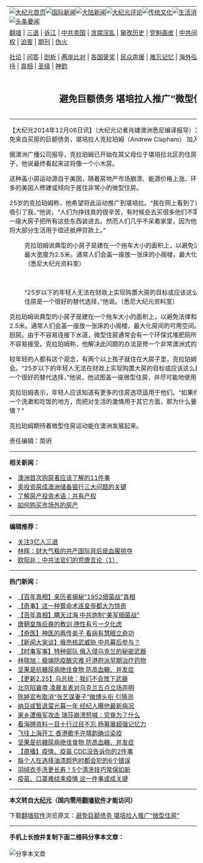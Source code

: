 <a name="1" id="1" target="_blank"></a><span id="1"></span>
<table align=center border="0"><tr><td colspan="2" VALIGN=TOP><a href="https://github.com/kvokyz384/djy/blob/master/gb/nf1351518.md#1"><img src="https://raw.githubusercontent.com/kvokyz384/www/master/t/djy/1.jpg" title="大纪元首页" alt="大纪元首页"></a><a href="https://github.com/kvokyz384/djy/blob/master/gb/n24hr.md#1"><img src="https://raw.githubusercontent.com/kvokyz384/www/master/t/djy/3.jpg" title="国际新闻" alt="国际新闻"></a><a href="https://github.com/kvokyz384/djy/blob/master/gb/nsc413.md#1"><img src="https://raw.githubusercontent.com/kvokyz384/www/master/t/djy/4.jpg" title="大陆新闻" alt="大陆新闻"></a><a href="https://github.com/kvokyz384/djy/blob/master/gb/news392.md#1"><img src="https://raw.githubusercontent.com/kvokyz384/www/master/t/djy/5.jpg" title="大纪元评论" alt="大纪元评论"></a><a href="https://github.com/kvokyz384/djy/blob/master/gb/news2007.md#1"><img src="https://raw.githubusercontent.com/kvokyz384/www/master/t/djy/6.jpg" title="传统文化" alt="传统文化"></a><a href="https://github.com/kvokyz384/djy/blob/master/gb/news2008.md#1"><img src="https://raw.githubusercontent.com/kvokyz384/www/master/t/djy/7.jpg" title="生活消费" alt="生活消费"></a><a href="https://github.com/kvokyz384/djy/blob/master/gb/ncyule.md#1"><img src="https://raw.githubusercontent.com/kvokyz384/www/master/t/djy/8.jpg" title="娱乐休闲" alt="娱乐休闲"></a><a href="https://github.com/kvokyz384/djy/blob/master/gb/nsc1002.md#1"><img src="https://raw.githubusercontent.com/kvokyz384/www/master/t/djy/9.jpg" title="健康" alt="健康"></a><a href="https://github.com/kvokyz384/djy/blob/master/gb/nf6092.md#1"><img src="https://raw.githubusercontent.com/kvokyz384/www/master/t/djy/10a.jpg" title="独家" alt="独家"></a><a href="https://github.com/kvokyz384/djy/blob/master/gb/nf4514.md#1"><img src="https://raw.githubusercontent.com/kvokyz384/www/master/t/djy/12a.jpg" title="头条要闻" alt="头条要闻"></a></td></tr>
<tr><td colspan="2" VALIGN=TOP><a target="_blank" href="https://github.com/kvokyz384/www/blob/master/README.md?zsrh#1">翻墙</a> | <a target="_blank" href="https://github.com/kvokyz384/djy/blob/master/gb/nf5657.md#1">三退</a> | <a target="_blank" href="https://github.com/kvokyz384/djy/blob/master/gb/nf6124.md#1">诉江</a> | <a target="_blank" href="https://github.com/kvokyz384/djy/blob/master/gb/nf1176117.md#1">中共卖国</a> | <a target="_blank" href="https://github.com/kvokyz384/djy/blob/master/gb/nf5773.md#1">贪腐淫乱</a> | <a target="_blank" href="https://github.com/kvokyz384/djy/blob/master/gb/nf1176115.md#1">窜改历史</a> | <a target="_blank" href="https://github.com/kvokyz384/djy/blob/master/gb/nf1176107.md#1">党魁画皮</a> | <a target="_blank" href="https://github.com/kvokyz384/djy/blob/master/gb/nf1320400.md#1">中共间谍</a> | <a target="_blank" href="https://github.com/kvokyz384/djy/blob/master/gb/nf1176114.md#1">破坏传统</a> | <a target="_blank" href="https://github.com/kvokyz384/ntdtv/blob/master/gb/prog447_1.md#1">恶贯满盈</a> | <a target="_blank" href="https://github.com/kvokyz384/djy/blob/master/gb/ncid278.md#1">人权</a> | <a target="_blank" href="https://github.com/kvokyz384/djy/blob/master/gb/nf1176111.md#1">迫害</a> | <a target="_blank" href="https://gitlab.com/szzdlab/mh-qikan/blob/master/README.md#1">期刊</a> | <a target="_blank" href="https://github.com/kvokyz384/djy/blob/master/gb/nf5562.md#1">伪火</a></p><p><a target="_blank" href="https://github.com/kvokyz384/djy/blob/master/gb/9p.md#1">社论</a> | <a target="_blank" href="https://github.com/kvokyz384/djy/blob/master/gb/nf4378.md#1">问答</a> | <a target="_blank" href="https://github.com/kvokyz384/djy/blob/master/gb/nf5792.md#1">剖析</a> | <a target="_blank" href="https://github.com/kvokyz384/djy/blob/master/gb/nf5735.md#1">两岸比对</a> | <a target="_blank" href="https://github.com/kvokyz384/djy/blob/master/gb/nf6119.md#1">各国褒奖</a> | <a target="_blank" href="https://github.com/kvokyz384/djy/blob/master/gb/nf6120.md#1">民众声援</a> | <a target="_blank" href="https://github.com/kvokyz384/djy/blob/master/gb/nf1188594.md#1">难忘记忆</a> | <a target="_blank" href="https://github.com/kvokyz384/djy/blob/master/gb/nf3180.md#1">海外弘传</a> | <a target="_blank" href="https://github.com/kvokyz384/djy/blob/master/gb/nf5410.md#1">万人上访</a> | <a target="_blank" href="https://github.com/kvokyz384/www/blob/master/README.md?zsrh#1">平台首页</a> | <a target="_blank" href="https://github.com/kvokyz384/djy/blob/master/gb/nf4386.md#1">支持</a> | <a target="_blank" href="https://github.com/kvokyz384/djy/blob/master/gb/nf4389.md#1">真相</a> | <a target="_blank" href="https://github.com/kvokyz384/djy/blob/master/gb/nf5790.md#1">圣缘</a> | <a target="_blank" href="https://github.com/kvokyz384/djy/blob/master/gb/nf4786.md#1">神韵</a></td></tr>
<tr><td VALIGN=TOP width="626"><h2 align=center>避免巨额债务 堪培拉人推广“微型住房”</h2>

<h6></h6>
<hr>
	<p>【大纪元2014年12月06日讯】（大纪元记者肖婕<ahref="https://github.com/kvokyz384/djy/blob/master/gb/tag/%E6%BE%B3%E6%B4%B2.md#1">澳洲</a>悉尼编译报导）为了过上简单的生活并避免来自买房的巨额债务，堪培拉人克拉珀姆（Andrew Clapham） 加入了修建微型住房的运动。</p>
<p>据<ahref="https://github.com/kvokyz384/djy/blob/master/gb/tag/%E6%BE%B3%E6%B4%B2.md#1">澳洲</a>广播公司报导，克拉珀姆已开始在其父母位于堪培拉北区的住房的后院盖了一座微型房子，他说最终看起来这将像一个小木房。</p>
<p>这种盖小房运动源自于美国，随着<ahref="https://github.com/kvokyz384/djy/blob/master/gb/tag/%E6%88%BF%E5%9C%B0%E4%BA%A7.md#1">房地产</a>市场崩溃、能源价格上涨、环保意识的增强，有越来越多的美国人修建或倾向于居住非常小的微型住房。</p>
<p>25岁的克拉珀姆称，他希望将此运动推广到堪培拉。“我在网上看到了这个运动，这个想法真的吸引了我，”他说，“人们为挣钱真的很辛苦，有时候会去买很多他们不需要的东西，然后他们需要一座大房子把所有这些东西装进去。然而人们几乎不呆着家里，因为他们多数时间是在工作，并将大部分生活用于偿还抵押贷款上。”</p>
<p>
	<figure id="attachment_5804410" aria-describedby="caption-attachment-5804410" style="width: 600px" class="wp-caption aligncenter"><ahref=" https://i.epochtimes.com/assets/uploads/2014/12/1412060545452124-600x400.jpg" target="_blank" rel="noreferrer noopener"></a><figcaption id="caption-attachment-5804410" class="wp-caption-text">克拉珀姆说典型的小房子是建在一个拖车大小的面积上，以避免法律和规划的限制，最大宽度为2.5米。通常人们会盖一座放一张床的小阁楼，最大化房间的可用空间。（悉尼大纪元资料室）</figcaption></figure><br />
	<figure id="attachment_5804423" aria-describedby="caption-attachment-5804423" style="width: 600px" class="wp-caption aligncenter"><ahref=" https://i.epochtimes.com/assets/uploads/2014/12/1412060546092124-600x800.jpg" target="_blank" rel="noreferrer noopener"></a><figcaption id="caption-attachment-5804423" class="wp-caption-text">“25岁以下的年轻人无法在财政上实现购置大房的目标或应该这么指望，我认为微型住房是一个很好的替代选择，”他说。（悉尼大纪元资料室）</figcaption></figure></p>
<p>克拉珀姆说典型的小房子是建在一个拖车大小的面积上，以避免法律和规划的限制，最大宽度为2.5米。通常人们会盖一座放一张床的小阁楼，最大化房间的可用空间。许多人会修一个迷你小厨房。由于不容易连接下水道，微型住房通常会有一个环保式堆肥厕所，对此人们存在争议，都不容易接受。克拉珀姆称，他解决此问题的办法是修一个非常澳洲式的独立厕所。</p>
<p>较年轻的人都有这个观念，有两个以上孩子就住在大房子里，克拉珀姆认为，这种想法不利于社会。“25岁以下的年轻人无法在财政上实现购置大房的目标或应该这么指望，我认为微型住房是一个很好的替代选择，”他说，他试图盖一座微型住房，并尽可能地使用回收材料。</p>
<p>克拉珀姆表示，年轻人应该知道有更多的住房选项适用于他们。“如果你需要的是一张睡觉的床、一个洗漱和吃饭的地方，而把对生活的激情用于其它方面，那为什么要欠债去做力不从心的事情？”</p>
<p>克拉珀姆期待着微型住房运动能在澳洲发展起来。</p>
<p>
<p>责任编辑：简玬</p>
	
<hr>


<strong>相关新闻：</strong>
<li><a href="https://github.com/kvokyz384/djy/blob/master/gb/14/11/30/n4307729.md#1">澳洲首次购房者应该了解的11件事</a></li>
<li><a href="https://github.com/kvokyz384/djy/blob/master/gb/14/11/30/n4307734.md#1">卖投资房成澳洲储备银行三大问题的关键</a></li>
<li><a href="https://github.com/kvokyz384/djy/blob/master/gb/14/11/30/n4308045.md#1">了解房产投资术语：共有产权</a></li>
<li><a href="https://github.com/kvokyz384/djy/blob/master/gb/14/11/30/n4308046.md#1">如何购买市场外的房产</a></li>
<hr>


<strong>编辑推荐：</strong>
<li><a href="https://github.com/upjkzu3674/djy/blob/master/gb/18/5/10/n10381511.md?dfh#1" target="_blank">关注3亿人三退</a></li><li><a href="https://github.com/tsiac2612/djy/blob/master/gb/18/3/20/n10234497.md#1" target="_blank">林辉：财大气粗的共产国际背后是血腥掠夺</a></li><li><a href="https://github.com/tsiac2612/djy/blob/master/gb/15/1/8/n4337245.md#1" target="_blank">欧阳非：中共法官们的荒唐言论（1）</a></li>
<hr>

<strong>热门新闻：</strong>
<li><a href="https://github.com/kvokyz384/djy/blob/master/gb/22/2/14/n13576716.md#1">【百年真相】亲历者揭秘“1952细菌战”真相</a></li>
<li><a href="https://github.com/kvokyz384/djy/blob/master/gb/22/2/17/n13582748.md#1">【奇事】这一种算命术连皇帝都大为惊奇</a></li>
<li><a href="https://github.com/kvokyz384/djy/blob/master/gb/22/2/14/n13576687.md#1">【百年真相】瞒天过海 中共炮制“美军细菌战”</a></li>
<li><a href="https://github.com/kvokyz384/djy/blob/master/gb/22/1/27/n13533579.md#1">唐朝皇族后裔的教训 德性有亏一夕化虎</a></li>
<li><a href="https://github.com/kvokyz384/djy/blob/master/gb/22/2/18/n13586699.md#1">【奇医】神医的再传弟子 看病有慧眼立奇功</a></li>
<li><a href="https://github.com/kvokyz384/djy/blob/master/gb/22/2/28/n13611592.md#1">【新闻大家谈】俄亮核武威胁 中共幕后参与？</a></li>
<li><a href="https://github.com/kvokyz384/djy/blob/master/gb/22/2/26/n13607632.md#1">【时事军事】特种部队 俄入侵乌克兰的秘密武器</a></li>
<li><a href="https://github.com/kvokyz384/djy/blob/master/gb/22/2/28/n13611364.md#1">林晓旭：极端防疫酿灾难 吁港府派早期治疗药物</a></li>
<li><a href="https://github.com/kvokyz384/djy/blob/master/gb/22/2/25/n13604960.md#1">坚果是抗糖尿病绝佳食物 防高血糖、并发症</a></li>
<li><a href="https://github.com/kvokyz384/djy/blob/master/gb/22/2/25/n13604998.md#1">【更新2.25】乌总统：我们不会放下武器</a></li>
<li><a href="https://github.com/kvokyz384/djy/blob/master/gb/22/2/25/n13605502.md#1">北京陷窘境 凌晨发表对乌克兰五点立场声明</a></li>
<li><a href="https://github.com/kvokyz384/djy/blob/master/gb/22/2/25/n13605706.md#1">陈婷宣布取消“张艺谋妻子”微博头衔 引猜测</a></li>
<li><a href="https://github.com/kvokyz384/djy/blob/master/gb/22/2/27/n13609572.md#1">纳豆或暂退萤光幕一年 经纪人曝他最新病况</a></li>
<li><a href="https://github.com/kvokyz384/djy/blob/master/gb/22/2/27/n13607917.md#1">家乡遭俄军攻击 瑞莎崩溃怒喊：究竟为了什么</a></li>
<li><a href="https://github.com/kvokyz384/djy/blob/master/gb/22/2/27/n13609465.md#1">看海狮资料一目十行过目不忘 杨幂展超强记忆力</a></li>
<li><a href="https://github.com/kvokyz384/djy/blob/master/gb/22/2/25/n13605987.md#1">飞往上海开工 香港歌手许靖韵确诊染疫</a></li>
<li><a href="https://github.com/kvokyz384/djy/blob/master/gb/22/2/25/n13604960.md#1">坚果是抗糖尿病绝佳食物 防高血糖、并发症</a></li>
<li><a href="https://github.com/kvokyz384/djy/blob/master/gb/22/2/26/n13607115.md#1">【直播】疫情、疫苗 CDC没告诉你的2件事</a></li>
<li><a href="https://github.com/kvokyz384/djy/blob/master/gb/22/2/26/n13606670.md#1">每个人在选择油漆颜色时都会犯的6个错误</a></li>
<li><a href="https://github.com/kvokyz384/djy/blob/master/gb/22/2/25/n13605795.md#1">羽绒衣手洗更长寿！5个清洗技巧常保如新</a></li>
<li><a href="https://github.com/kvokyz384/djy/blob/master/gb/22/2/23/n13599631.md#1">疫苗、口罩难结束疫情 这一件事或成关键</a></li>
<hr>

<strong>本文转自<a href="https://www.epochtimes.com">大纪元</a>（国内需用<a href="https://github.com/kvokyz384/www/blob/master/README.md#8">翻墙软件</a>才能访问）</strong><p>下载<a href="https://github.com/kvokyz384/www/blob/master/README.md#8">翻墙软件</a>浏览原文：<a href="https://www.epochtimes.com/gb/14/12/6/n4312724.htm">避免巨额债务 堪培拉人推广“微型住房”</a></p><hr>

<strong>手机上长按并复制下面二维码分享本文章：</strong><br><br><img src="https://chart.apis.google.com/chart?cht=qr&chs=240x240&choe=UTF-8&chld=M|2&chl=https://github.com/kvokyz384/djy/blob/master/gb/14/12/6/n4312724.md%231" title="分享本文章"></td><td VALIGN=TOP><a href="https://github.com/kvokyz384/djy/blob/master/gb/16/1/21/n4622075.md?dfh#1" target="_blank"><img src="https://raw.githubusercontent.com/kvokyz384/djy/master/gb/300/wei-f1.jpg" title="中共的伪火骗局"  alt="中共的伪火骗局"></a><br><a href="https://github.com/kvokyz384/www/blob/master/README.md?dfh#9" target="_blank"><img src="https://raw.githubusercontent.com/kvokyz384/djy/master/gb/300/yong-h.jpg" title="永恒的见证"  alt="永恒的见证"></a><br><a href="https://github.com/kvokyz384/djy/blob/master/gb/13/9/29/n3974789.md?dfh#1" target="_blank"><img src="https://raw.githubusercontent.com/kvokyz384/djy/master/gb/300/shang-lnz.jpg" title="善良女子被中共投男牢"  alt="善良女子被中共投男牢"></a><br><a href="https://github.com/kvokyz384/djy/blob/master/gb/16/3/16/n4663449.md?dfh#1" target="_blank"><img src="https://raw.githubusercontent.com/kvokyz384/djy/master/gb/300/huo-z3.jpg" title="警卫目击活摘器官"  alt="警卫目击活摘器官"></a><br><a href="https://github.com/kvokyz384/djy/blob/master/gb/16/8/7/n8177641.md?dfh#1" target="_blank"><img src="https://raw.githubusercontent.com/kvokyz384/djy/master/gb/300/huo-z4.jpg" title="证人描述活摘恐怖"  alt="证人描述活摘恐怖"></a><br><a href="https://github.com/kvokyz384/djy/blob/master/gb/10/4/19/n2881569.md?dfh#1" target="_blank"><img src="https://raw.githubusercontent.com/kvokyz384/djy/master/gb/300/huo-z1.jpg" title="揭开活摘器官黑幕"  alt="揭开活摘器官黑幕"></a><br><a href="https://github.com/kvokyz384/djy/blob/master/gb/10/11/7/n3077476.md?dfh#1" target="_blank"><img src="https://raw.githubusercontent.com/kvokyz384/djy/master/gb/300/ma-ks.jpg" title="马克思的成魔之路"  alt="马克思的成魔之路"></a><br><a href="https://github.com/kvokyz384/djy/blob/master/gb/14/6/9/n4173977.md?dfh#1" target="_blank"><img src="https://raw.githubusercontent.com/kvokyz384/djy/master/gb/300/chang-zs.jpg" title="藏字石 蕴天机"  alt="藏字石 蕴天机"></a><br><a href="https://github.com/kvokyz384/djy/blob/master/gb/18/5/10/n10381511.md?dfh#1" target="_blank"><img src="https://raw.githubusercontent.com/kvokyz384/djy/master/gb/300/st1.jpg" title="关注三亿人三退"  alt="关注三亿人三退"></a><br><a href="https://github.com/kvokyz384/djy/blob/master/gb/18/3/21/n10237682.md?dfh#1" target="_blank"><img src="https://raw.githubusercontent.com/kvokyz384/djy/master/gb/300/jie-t.jpg" title="解体中共复兴中华"  alt="解体中共复兴中华"></a><br><a href="https://github.com/kvokyz384/djy/blob/master/gb/9/2/9/n2422991.md?dfh#1" target="_blank"><img src="https://raw.githubusercontent.com/kvokyz384/djy/master/gb/300/gao-zs.jpg" title="中共迫害良心律师"  alt="中共迫害良心律师"></a><br><a href="https://github.com/kvokyz384/djy/blob/master/gb/18/12/9/n10900044.md?dfh#1" target="_blank"><img src="https://raw.githubusercontent.com/kvokyz384/djy/master/gb/300/sj1.jpg" title="三百多万人举报江泽民"  alt="三百多万人举报江泽民"></a><br><a href="https://github.com/kvokyz384/djy/blob/master/gb/18/8/28/n10672014.md?dfh#1" target="_blank"><img src="https://raw.githubusercontent.com/kvokyz384/djy/master/gb/300/sj2.jpg" title="这些官员为何起诉江泽民"  alt="这些官员为何起诉江泽民"></a><br><a href="https://github.com/kvokyz384/djy/blob/master/gb/8/12/18/n2367165.md?dfh#1" target="_blank"><img src="https://raw.githubusercontent.com/kvokyz384/djy/master/gb/300/liangan.jpg" title="海峡两岸的强烈对比"  alt="海峡两岸的强烈对比"></a><br><a href="https://github.com/kvokyz384/djy/blob/master/gb/15/12/10/n4593139.md?dfh#1" target="_blank"><img src="https://raw.githubusercontent.com/kvokyz384/djy/master/gb/300/jia-ndzl.jpg" title="加拿大总理的贺信"  alt="加拿大总理的贺信"></a><br><a href="https://github.com/kvokyz384/djy/blob/master/gb/11/6/17/n3289382.md?dfh#1" target="_blank"><img src="https://raw.githubusercontent.com/kvokyz384/djy/master/gb/300/xiao-wd.jpg" title="探寻真相兼听则明"  alt="探寻真相兼听则明"></a><br><a href="https://github.com/kvokyz384/djy/blob/master/gb/18/10/27/n10812623.md?dfh#1" target="_blank"><img src="https://raw.githubusercontent.com/kvokyz384/djy/master/gb/300/yindu.jpg" title="印度媒体报道东方"  alt="印度媒体报道东方"></a><br><a href="https://github.com/kvokyz384/djy/blob/master/gb/18/6/9/n10469652.md?dfh#1" target="_blank"><img src="https://raw.githubusercontent.com/kvokyz384/djy/master/gb/300/xie-j.jpg" title="不一样的海外校园"  alt="不一样的海外校园"></a><br><a href="https://github.com/kvokyz384/djy/blob/master/gb/7/4/5/n1669415.md?dfh#1" target="_blank"><img src="https://raw.githubusercontent.com/kvokyz384/djy/master/gb/300/li-up.jpg" title="从大师到徒弟的传奇"  alt="从大师到徒弟的传奇"></a><br><a href="https://github.com/kvokyz384/djy/blob/master/gb/17/5/26/n9191512.md?dfh#1" target="_blank"><img src="https://raw.githubusercontent.com/kvokyz384/djy/master/gb/300/zfl2.jpg" title="亿万人与东方一本奇书"  alt="亿万人与东方一本奇书"></a><br><a href="https://github.com/kvokyz384/djy/blob/master/gb/13/11/27/n4020290.md?dfh#1" target="_blank"><img src="https://raw.githubusercontent.com/kvokyz384/djy/master/gb/300/zhen-h.jpg" title="大陆见不到的震撼场面"  alt="大陆见不到的震撼场面"></a><br><a href="https://github.com/kvokyz384/djy/blob/master/gb/15/7/17/n4482910.md?dfh#1" target="_blank"><img src="https://raw.githubusercontent.com/kvokyz384/djy/master/gb/300/dalu-sk.jpg" title="人心向善 大陆当初盛况"  alt="人心向善 大陆当初盛况"></a><br><a href="https://github.com/kvokyz384/djy/blob/master/gb/19/1/5/n10955468.md?dfh#1" target="_blank"><img src="https://raw.githubusercontent.com/kvokyz384/djy/master/gb/300/zfl1.jpg" title="追寻真理 这书讲什么"  alt="追寻真理 这书讲什么"></a><br><a href="https://github.com/kvokyz384/www/blob/master/README.md?dfh#1" target="_blank"><img src="https://raw.githubusercontent.com/kvokyz384/djy/master/gb/300/fq1.jpg" title="下载免费翻墙软件"  alt="下载免费翻墙软件"></a><br></td></tr></table>
